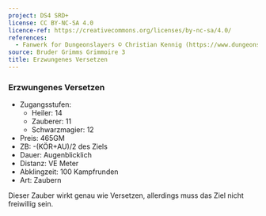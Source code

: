 ```yaml
---
project: DS4 SRD+
license: CC BY-NC-SA 4.0
licence-ref: https://creativecommons.org/licenses/by-nc-sa/4.0/
references: 
  - Fanwerk for Dungeonslayers © Christian Kennig (https://www.dungeonslayers.net/)
source: Bruder Grimms Grimmoire 3
title: Erzwungenes Versetzen
---
```


### Erzwungenes Versetzen

- Zugangsstufen:
  - Heiler: 14
  - Zauberer: 11
  - Schwarzmagier: 12
- Preis: 465GM
- ZB: -(KÖR+AU)/2 des Ziels
- Dauer: Augenblicklich
- Distanz: VE Meter
- Abklingzeit: 100 Kampfrunden
- Art: Zaubern

Dieser Zauber wirkt genau wie Versetzen, allerdings muss das Ziel nicht freiwillig sein.

